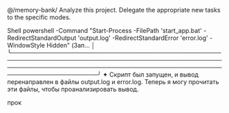 @/memory-bank/ 
Analyze this project. Delegate the appropriate new tasks to the specific modes.




Shell powershell -Command "Start-Process -FilePath 'start_app.bat' -RedirectStandardOutput 'output.log' -RedirectStandardError 'error.log' -WindowStyle Hidden" (Зап… │
 ╰──────────────────────────────────────────────────────────────────────────────────────────────────────────────────────────────────────────────────────────────────────────╯
✦ Скрипт был запущен, и вывод перенаправлен в файлы output.log и error.log. Теперь я могу прочитать эти файлы, чтобы проанализировать вывод.


прок